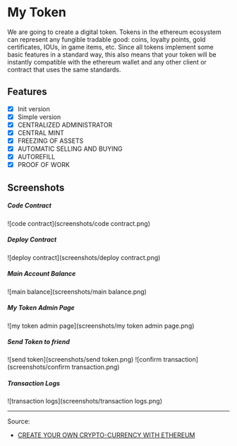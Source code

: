 My Token
==========
We are going to create a digital token. Tokens in the ethereum ecosystem can represent any fungible tradable good: coins, loyalty points, gold certificates, IOUs, in game items, etc. Since all tokens implement some basic features in a standard way, this also means that your token will be instantly compatible with the ethereum wallet and any other client or contract that uses the same standards.

## Features
- [x] Init version
- [x] Simple version
- [x] CENTRALIZED ADMINISTRATOR
- [x] CENTRAL MINT
- [x] FREEZING OF ASSETS
- [x] AUTOMATIC SELLING AND BUYING
- [x] AUTOREFILL
- [x] PROOF OF WORK

## Screenshots

##### Code Contract
![code contract](screenshots/code contract.png)

##### Deploy Contract
![deploy contract](screenshots/deploy contract.png)

##### Main Account Balance
![main balance](screenshots/main balance.png)

##### My Token Admin Page
![my token admin page](screenshots/my token admin page.png)

##### Send Token to friend
![send token](screenshots/send token.png)
![confirm transaction](screenshots/confirm transaction.png)

##### Transaction Logs
![transaction logs](screenshots/transaction logs.png)

---

Source: 

- [CREATE YOUR OWN CRYPTO-CURRENCY WITH ETHEREUM](https://ethereum.org/token)
